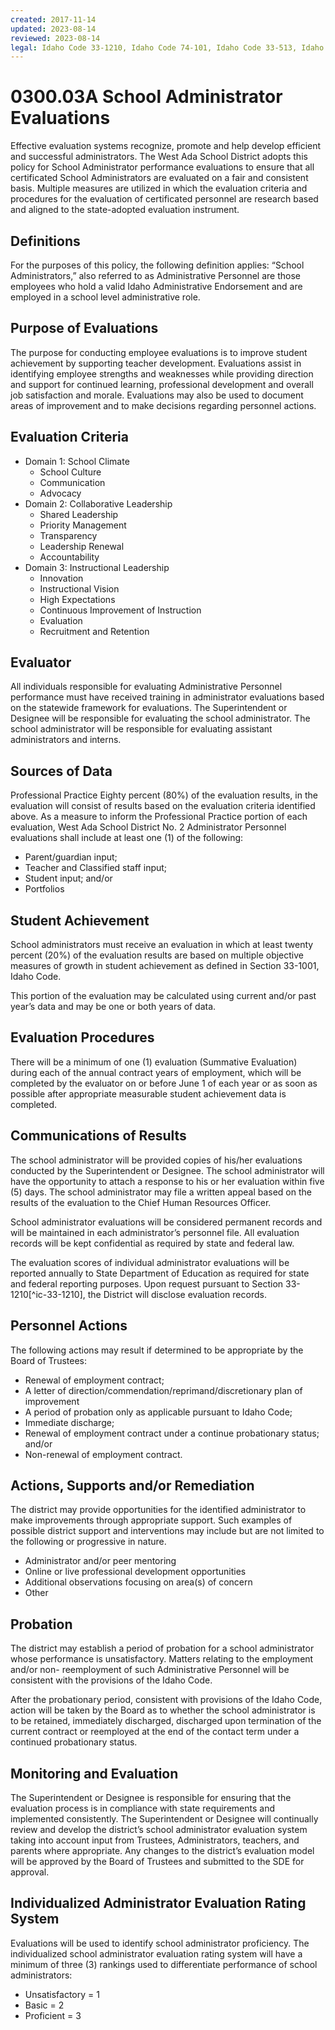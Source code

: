 ```yaml
---
created: 2017-11-14
updated: 2023-08-14
reviewed: 2023-08-14
legal: Idaho Code 33-1210, Idaho Code 74-101, Idaho Code 33-513, Idaho Code 33-514, Idaho Code 33-515, Idaho Code 33-518, IDAPA 08.02.02.007, IDAPA 08.02.02.026, IDAPA 08.02.02.027, IDAPA 08.02.02.121, Idaho Department of Education Guidelines
---
```


# 0300.03A School Administrator Evaluations

Effective evaluation systems recognize, promote and help develop efficient and successful administrators. The West Ada School District adopts this policy for School Administrator performance evaluations to ensure that all certificated School Administrators are evaluated on a fair and consistent basis. Multiple measures are utilized in which the evaluation criteria and procedures for the evaluation of certificated personnel are research based and aligned to the state-adopted evaluation instrument.

## Definitions

For the purposes of this policy, the following definition applies: “School Administrators,” also referred to as Administrative Personnel are those employees who hold a valid Idaho Administrative Endorsement and are employed in a school level administrative role.

## Purpose of Evaluations

The purpose for conducting employee evaluations is to improve student achievement by supporting teacher development. Evaluations assist in identifying employee strengths and weaknesses while providing direction and support for continued learning, professional development and overall job satisfaction and morale. Evaluations may also be used to document areas of improvement and to make decisions regarding personnel actions.

## Evaluation Criteria


- Domain 1: School Climate
    - School Culture
    - Communication
    - Advocacy
- Domain 2: Collaborative Leadership
    - Shared Leadership
    - Priority Management
    - Transparency
    - Leadership Renewal
    - Accountability
- Domain 3: Instructional Leadership
    - Innovation
    - Instructional Vision
    - High Expectations
    - Continuous Improvement of Instruction
    - Evaluation
    - Recruitment and Retention

## Evaluator

All individuals responsible for evaluating Administrative Personnel performance must have received training in administrator evaluations based on the statewide framework for evaluations. The Superintendent or Designee will be responsible for evaluating the school administrator. The school administrator will be responsible for evaluating assistant administrators and interns.

## Sources of Data

Professional Practice Eighty percent (80%) of the evaluation results, in the evaluation will consist of results based on the evaluation criteria identified above. As a measure to inform the Professional Practice portion of each evaluation, West Ada School District No. 2 Administrator Personnel evaluations shall include at least one (1) of the following:

- Parent/guardian input;
- Teacher and Classified staff input;
- Student input; and/or
- Portfolios

## Student Achievement

School administrators must receive an evaluation in which at least twenty percent (20%) of the evaluation results are based on multiple objective measures of growth in student achievement as defined in Section 33-1001, Idaho Code.

This portion of the evaluation may be calculated using current and/or past year’s data and may be one or both years of data.

## Evaluation Procedures

There will be a minimum of one (1) evaluation (Summative Evaluation) during each of the annual contract years of employment, which will be completed by the evaluator on or before June 1 of each year or as soon as possible after appropriate measurable student achievement data is completed.

## Communications of Results

The school administrator will be provided copies of his/her evaluations conducted by the Superintendent or Designee. The school administrator will have the opportunity to attach a response to his or her evaluation within five (5) days. The school administrator may file a written appeal based on the results of the evaluation to the Chief Human Resources Officer.

School administrator evaluations will be considered permanent records and will be maintained in each administrator’s personnel file. All evaluation records will be kept confidential as required by state and federal law.

The evaluation scores of individual administrator evaluations will be reported annually to State Department of Education as required for state and federal reporting purposes. Upon request pursuant to Section 33-1210[^ic-33-1210], the District will disclose evaluation records.

## Personnel Actions

The following actions may result if determined to be appropriate by the Board of Trustees:

- Renewal of employment contract;
- A letter of direction/commendation/reprimand/discretionary plan of improvement
- A period of probation only as applicable pursuant to Idaho Code;
- Immediate discharge;
- Renewal of employment contract under a continue probationary status; and/or
- Non-renewal of employment contract.

## Actions, Supports and/or Remediation

The district may provide opportunities for the identified administrator to make improvements through appropriate support. Such examples of possible district support and interventions may include but are not limited to the following or progressive in nature.


- Administrator and/or peer mentoring
- Online or live professional development opportunities
- Additional observations focusing on area(s) of concern
- Other

## Probation

The district may establish a period of probation for a school administrator whose performance is unsatisfactory. Matters relating to the employment and/or non- reemployment of such Administrative Personnel will be consistent with the provisions of the Idaho Code.

After the probationary period, consistent with provisions of the Idaho Code, action will be taken by the Board as to whether the school administrator is to be retained, immediately discharged, discharged upon termination of the current contract or reemployed at the end of the contact term under a continued probationary status.

## Monitoring and Evaluation

The Superintendent or Designee is responsible for ensuring that the evaluation process is in compliance with state requirements and implemented consistently. The Superintendent or Designee will continually review and develop the district’s school administrator evaluation system taking into account input from Trustees, Administrators, teachers, and parents where appropriate. Any changes to the district’s evaluation model will be approved by the Board of Trustees and submitted to the SDE for approval.

## Individualized Administrator Evaluation Rating System

Evaluations will be used to identify school administrator proficiency. The individualized school administrator evaluation rating system will have a minimum of three (3) rankings used to differentiate performance of school administrators:

- Unsatisfactory = 1
- Basic = 2
- Proficient = 3



